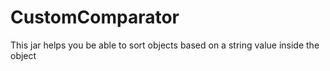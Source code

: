 CustomComparator
================

This jar helps you be able to sort objects based on a string value inside the object
